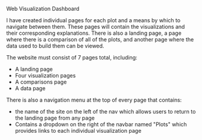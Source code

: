 Web Visualization Dashboard

I have created individual pages for each plot and a means by which to navigate between them. These pages will contain the visualizations and their corresponding explanations. There is also a landing page, a page where there is a comparison of all of the plots, and another page where the data used to build them can be viewed.

The website must consist of 7 pages total, including:
  - A landing page
  - Four visualization pages
  - A comparisons page
  - A data page

There is also a navigation menu at the top of every page that contains:
  - the name of the site on the left of the nav which allows users to return to the landing page from any page
  - Contains a dropdown on the right of the navbar named "Plots" which provides links to each individual visualization page
